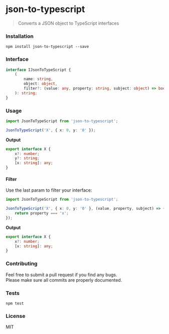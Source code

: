 # json-to-typescript

> Converts a JSON object to TypeScript interfaces

### Installation

```
npm install json-to-typescript --save
```

### Interface

```ts
interface IJsonToTypeScript {
	(
		name: string,
		object: object,
		filter?: (value: any, property: string, subject: object) => boolean
	): string;
}
```

### Usage

```ts
import JsonToTypeScript from 'json-to-typescript';

JsonToTypeScript('X', { x: 0, y: '0' });
```

**Output**

```ts
export interface X {
	x?: number;
	y?: string;
	[x: string]: any;
}
```

#### Filter

Use the last param to filter your interface:

```ts
import JsonToTypeScript from 'json-to-typescript';

JsonToTypeScript('X', { x: 0, y: '0' }, (value, property, subject) => {
	return property === 'x';
});
```

**Output**

```ts
export interface X {
	x?: number;
	[x: string]: any;
}
```

### Contributing

Feel free to submit a pull request if you find any bugs. <br />
Please make sure all commits are properly documented.

### Tests

```
npm test
```

### License

MIT
